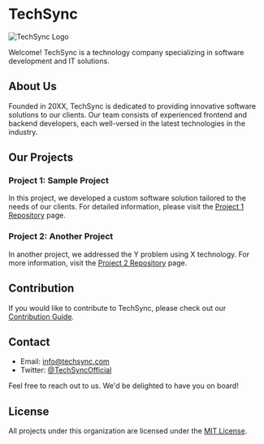 # TechSync

![TechSync Logo](https://avatars.githubusercontent.com/u/152437398?s=200&v=4)

Welcome! TechSync is a technology company specializing in software development and IT solutions.

## About Us

Founded in 20XX, TechSync is dedicated to providing innovative software solutions to our clients. Our team consists of experienced frontend and backend developers, each well-versed in the latest technologies in the industry.

## Our Projects

### Project 1: Sample Project

In this project, we developed a custom software solution tailored to the needs of our clients. For detailed information, please visit the [Project 1 Repository](https://github.com/TechSync/project1) page.

### Project 2: Another Project

In another project, we addressed the Y problem using X technology. For more information, visit the [Project 2 Repository](https://github.com/TechSync/project2) page.

## Contribution

If you would like to contribute to TechSync, please check out our [Contribution Guide](CONTRIBUTING.md).

## Contact

- Email: info@techsync.com
- Twitter: [@TechSyncOfficial](https://twitter.com/TechSyncOfficial)

Feel free to reach out to us. We'd be delighted to have you on board!

## License

All projects under this organization are licensed under the [MIT License](LICENSE).
